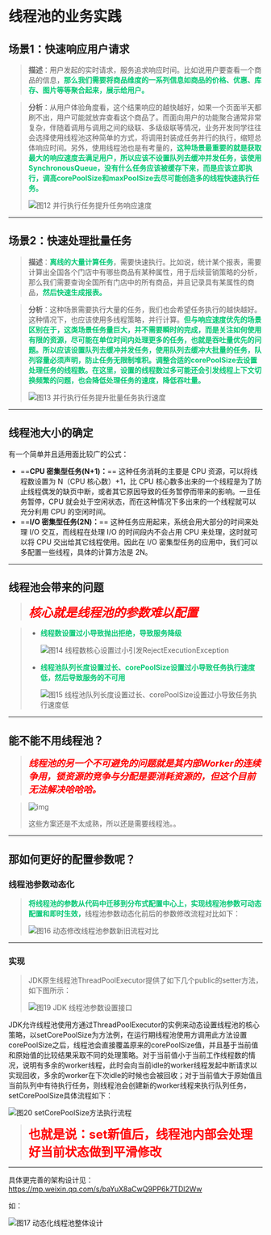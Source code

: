 # 线程池的业务实践



## **场景1：快速响应用户请求**

> **描述**：用户发起的实时请求，服务追求响应时间。比如说用户要查看一个商品的信息，<font color='#02C874'>**那么我们需要将商品维度的一系列信息如商品的价格、优惠、库存、图片等等聚合起来，展示给用户。**</font>

> **分析**：从用户体验角度看，这个结果响应的越快越好，如果一个页面半天都刷不出，用户可能就放弃查看这个商品了。而面向用户的功能聚合通常非常复杂，伴随着调用与调用之间的级联、多级级联等情况，业务开发同学往往会选择使用线程池这种简单的方式，将调用封装成任务并行的执行，缩短总体响应时间。另外，使用线程池也是有考量的，<font color='#02C874'>**这种场景最重要的就是获取最大的响应速度去满足用户，所以应该不设置队列去缓冲并发任务，该使用SynchronousQueue，没有什么任务应该被缓存下来，而是应该立即执行，调高corePoolSize和maxPoolSize去尽可能创造多的线程快速执行任务。**</font>
>
> ![图12 并行执行任务提升任务响应速度](../PicSource/640-20200402231550710.png)

------

## **场景2：快速处理批量任务**

> **描述**：<font color='#02C874'>**离线的大量计算任务**</font>，需要快速执行。比如说，统计某个报表，需要计算出全国各个门店中有哪些商品有某种属性，用于后续营销策略的分析，那么我们需要查询全国所有门店中的所有商品，并且记录具有某属性的商品，<font color='#02C874'>**然后快速生成报表。**</font>

> **分析**：这种场景需要执行大量的任务，我们也会希望任务执行的越快越好。这种情况下，也应该使用多线程策略，并行计算。<font color='#02C874'>**但与响应速度优先的场景区别在于，这类场景任务量巨大，并不需要瞬时的完成，而是关注如何使用有限的资源，尽可能在单位时间内处理更多的任务，也就是吞吐量优先的问题。所以应该设置队列去缓冲并发任务，使用队列去缓冲大批量的任务，队列容量必须声明，防止任务无限制堆积。调整合适的corePoolSize去设置处理任务的线程数。在这里，设置的线程数过多可能还会引发线程上下文切换频繁的问题，也会降低处理任务的速度，降低吞吐量。**</font>
>
> ![图13 并行执行任务提升批量任务执行速度](../PicSource/640-20200402231742599.png)

------

## 线程池大小的确定

有一个简单并且适用面比较广的公式：

- ==**CPU 密集型任务(N+1)：**== 这种任务消耗的主要是 CPU 资源，可以将线程数设置为 N（CPU 核心数）+1，比 CPU 核心数多出来的一个线程是为了防止线程偶发的缺页中断，或者其它原因导致的任务暂停而带来的影响。一旦任务暂停，CPU 就会处于空闲状态，而在这种情况下多出来的一个线程就可以充分利用 CPU 的空闲时间。
- ==**I/O 密集型任务(2N)：**== 这种任务应用起来，系统会用大部分的时间来处理 I/O 交互，而线程在处理 I/O 的时间段内不会占用 CPU 来处理，这时就可以将 CPU 交出给其它线程使用。因此在 I/O 密集型任务的应用中，我们可以多配置一些线程，具体的计算方法是 2N。

------

## 线程池会带来的问题

> <font color='red' size = 5>***核心就是线程池的参数难以配置***</font>

> - <font color='#02C874'>**线程数设置过小导致抛出拒绝，导致服务降级**</font>
>
>   ![图14 线程数核心设置过小引发RejectExecutionException](../PicSource/640-20200402232603790.png)
>
> - <font color='#02C874'>**线程池队列长度设置过长、corePoolSize设置过小导致任务执行速度低，然后导致服务的不可用**</font>
>
>   ![图15 线程池队列长度设置过长、corePoolSize设置过小导致任务执行速度低](../PicSource/640-20200402232722523.png)
>
>   

------

## 能不能不用线程池？

> <font color='red' size = 4>***线程池的另一个不可避免的问题就是其内部Worker的连续争用，锁资源的竞争与分配是要消耗资源的，但这个目前无法解决哈哈哈。***</font>

> ![img](../PicSource/640-20200402233503883.png)
>
> 这些方案还是不太成熟，所以还是需要线程池。。

------

## 那如何更好的配置参数呢？

### **线程池参数动态化**

> <font color='#02C874'>**将线程池的参数从代码中迁移到分布式配置中心上，实现线程池参数可动态配置和即时生效，**</font>线程池参数动态化前后的参数修改流程对比如下：
>
> ![图16 动态修改线程池参数新旧流程对比](../PicSource/640-20200402233710258.png)

------

### 实现

> JDK原生线程池ThreadPoolExecutor提供了如下几个public的setter方法，如下图所示：
>
> ![图19 JDK 线程池参数设置接口](../PicSource/640-20200402234450022.png)

JDK允许线程池使用方通过ThreadPoolExecutor的实例来动态设置线程池的核心策略，以setCorePoolSize为方法例，在运行期线程池使用方调用此方法设置corePoolSize之后，线程池会直接覆盖原来的corePoolSize值，并且基于当前值和原始值的比较结果采取不同的处理策略。对于当前值小于当前工作线程数的情况，说明有多余的worker线程，此时会向当前idle的worker线程发起中断请求以实现回收，多余的worker在下次idle的时候也会被回收；对于当前值大于原始值且当前队列中有待执行任务，则线程池会创建新的worker线程来执行队列任务，setCorePoolSize具体流程如下：

![图20 setCorePoolSize方法执行流程](../PicSource/640-20200402234509878.png)

> <font color='red' size=5>**也就是说：set新值后，线程池内部会处理好当前状态做到平滑修改**</font>

------

具体更完善的架构设计见：https://mp.weixin.qq.com/s/baYuX8aCwQ9PP6k7TDl2Ww

如：

![图17 动态化线程池整体设计](../PicSource/640-20200402234616718.png)

